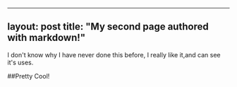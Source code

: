 
---
layout: post
title:  "My second page authored with markdown!"
---


I don't know why I have never done this before, I really like it,and can see it's uses. 

##Pretty Cool!
